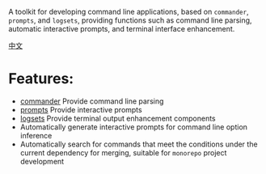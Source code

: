 A toolkit for developing command line applications, based on `commander`, `prompts`, and `logsets`, providing functions such as command line parsing, automatic interactive prompts, and terminal interface enhancement.


[中文](https://zhangfisher.github.io/mixed-cli/)

# Features:

- [commander](https://github.com/tj/commander.js) Provide command line parsing
- [prompts](https://github.com/terkelg/prompts) Provide interactive prompts
- [logsets](https://github.com/terkelg/prompts) Provide terminal output enhancement components
- Automatically generate interactive prompts for command line option inference
- Automatically search for commands that meet the conditions under the current dependency for merging, suitable for `monorepo` project development